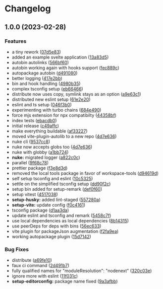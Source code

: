 # Changelog

## 1.0.0 (2023-02-28)


### Features

* a tiny rework ([07d5e83](https://www.github.com/AlexAegis/js-tooling/commit/07d5e832111273e947077a012d607e784a81438b))
* added an example svelte application ([13a83d5](https://www.github.com/AlexAegis/js-tooling/commit/13a83d5c5a2ee3807766c446f9793baf52472b06))
* autobin autolinks ([566bf60](https://www.github.com/AlexAegis/js-tooling/commit/566bf60ddae757156afd832c4dd7e224310bf3d3))
* autobin working again with hooks support ([fec889c](https://www.github.com/AlexAegis/js-tooling/commit/fec889c0c4628a824b702818b146bf87cc6e456e))
* autopackage autobin ([d491080](https://www.github.com/AlexAegis/js-tooling/commit/d49108001457acc7e3908287feeb1928d345c409))
* better logging ([417e2bb](https://www.github.com/AlexAegis/js-tooling/commit/417e2bb97bd9b25c65d788a1dc8dc06deaf1c6a2))
* bin and hook handling ([4980b35](https://www.github.com/AlexAegis/js-tooling/commit/4980b3594312182f812a985c8f854a25017c5034))
* complex tsconfig setup ([eb66466](https://www.github.com/AlexAegis/js-tooling/commit/eb664663fb4f3ecc14b764889cd13fafab03517a))
* distribute now uses copy, symlink stays as an option ([a9e63c1](https://www.github.com/AlexAegis/js-tooling/commit/a9e63c1afa9179a8b7eea6584870b3a8d89d0278))
* distributed new eslint setup ([61e2e20](https://www.github.com/AlexAegis/js-tooling/commit/61e2e2056f727b0e6420762c96883db9604c867a))
* eslint and ts setup ([046f3b0](https://www.github.com/AlexAegis/js-tooling/commit/046f3b0352cbfe93bcd5ba7f3cb653650e51203f))
* experimenting with turbo chains ([684e490](https://www.github.com/AlexAegis/js-tooling/commit/684e490b543242c74ca2449d58494e56881e6d80))
* force mjs extension for npx compatibilty ([44358bf](https://www.github.com/AlexAegis/js-tooling/commit/44358bf7bd05d580946b4e6cbb1d04583b3a490e))
* index tests ([ebacdb0](https://www.github.com/AlexAegis/js-tooling/commit/ebacdb0febb99bb0c57f8f5ba09cc544bb0a3e54))
* initial release ([c49affc](https://www.github.com/AlexAegis/js-tooling/commit/c49affc1a8369cb2cbe2731c0caac89fd95bb4e4))
* make everything buildable ([af33227](https://www.github.com/AlexAegis/js-tooling/commit/af33227b244a1ce0d1ab125f1e5281e8966f94c5))
* moved vite-plugin-autolib to a new repo ([4d7e636](https://www.github.com/AlexAegis/js-tooling/commit/4d7e63609999959883145a11b3c1f11e08164e3c))
* nuke cli ([9537cc8](https://www.github.com/AlexAegis/js-tooling/commit/9537cc856aa05dbb12bba305da2022d857c55a1f))
* nuke now accepts globs too ([4d7e636](https://www.github.com/AlexAegis/js-tooling/commit/4d7e63609999959883145a11b3c1f11e08164e3c))
* nuke with globby ([a1bb724](https://www.github.com/AlexAegis/js-tooling/commit/a1bb7243341b4addbfd6c84474b2e1cdd2f5fb61))
* **nuke:** migrated logger ([a822c0c](https://www.github.com/AlexAegis/js-tooling/commit/a822c0c44fb55fbba0bbd9f5854ea2fb6ebe669b))
* parallel ([9f68c78](https://www.github.com/AlexAegis/js-tooling/commit/9f68c7820d4e7d322d52913115b9524319d9481e))
* prettier package ([f3e8d3d](https://www.github.com/AlexAegis/js-tooling/commit/f3e8d3d0f54c330b3f2ffece283b792561e68231))
* removed the local tools package in favor of workspace-tools ([d94619d](https://www.github.com/AlexAegis/js-tooling/commit/d94619d21e5994343150cf5010663d712999d75a))
* self setup tsconfig and eslint ([10c5325](https://www.github.com/AlexAegis/js-tooling/commit/10c5325a01bad8ff56f1b52bf76bc6165d59316f))
* settle on the simplified tsconfig setup ([dd90f2c](https://www.github.com/AlexAegis/js-tooling/commit/dd90f2ce26ff676adb35963244e0c1ad1910fac1))
* setup bin added for setup-remark ([def0f60](https://www.github.com/AlexAegis/js-tooling/commit/def0f601a405656cb9441842cee89f37d8b6910e))
* setup vitest ([4517038](https://www.github.com/AlexAegis/js-tooling/commit/4517038c631d8a07fd9fc6b27456594fa4697fc5))
* **setup-husky:** added lint-staged ([557280a](https://www.github.com/AlexAegis/js-tooling/commit/557280a7bfd743259cbe0d4967c20b302fa33eee))
* **setup-vite:** update config ([f0c4161](https://www.github.com/AlexAegis/js-tooling/commit/f0c416195b79475542bad7c190cb960c68e26c90))
* tsconfig package ([d1aa3da](https://www.github.com/AlexAegis/js-tooling/commit/d1aa3daa7709fdc8903ea88024d88c17c039c9cb))
* update eslint and tsconfig and remark ([5458c7f](https://www.github.com/AlexAegis/js-tooling/commit/5458c7f1ef460d66371cb5542ad8b8b30bc2b254))
* use local dependencies as local dependencies ([8b14315](https://www.github.com/AlexAegis/js-tooling/commit/8b1431587b90bf52ab89d5653a6ccb055616a990))
* use peerDeps for deps with bins ([56ec633](https://www.github.com/AlexAegis/js-tooling/commit/56ec6332db1255f6b5cc8200cfe836e05c723307))
* vite plugin for packageJson augmentation ([f2fa9ea](https://www.github.com/AlexAegis/js-tooling/commit/f2fa9eaba88f7aa44a049295ef2a75cc0c08cdb0))
* working autopackage plugin ([15d7142](https://www.github.com/AlexAegis/js-tooling/commit/15d714276afad10c8a3001663e7659922478cb3c))


### Bug Fixes

* distribute ([a69fe10](https://www.github.com/AlexAegis/js-tooling/commit/a69fe1081346b242fc96c5cc742e6f9208044230))
* faux ci command ([2d491b7](https://www.github.com/AlexAegis/js-tooling/commit/2d491b707758e1f6fe95ac2e2f76259c93d71968))
* fully qualified names for "moduleResolution": "nodenext" ([320c03e](https://www.github.com/AlexAegis/js-tooling/commit/320c03e70cdd1f42ff1926fba6d52efa360ded73))
* ignore more with eslint ([11f031c](https://www.github.com/AlexAegis/js-tooling/commit/11f031c514e9ddce088186143846a964baa39a92))
* **setup-editorconfig:** package name fixed ([9a3afbb](https://www.github.com/AlexAegis/js-tooling/commit/9a3afbb39b23fea681c07a5a9a4cb8b12a875116))
